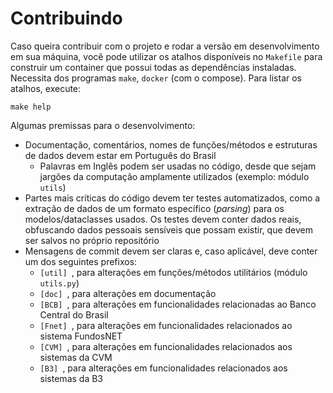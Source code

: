 # Contribuindo

Caso queira contribuir com o projeto e rodar a versão em desenvolvimento em sua máquina, você pode utilizar os atalhos
disponíveis no `Makefile` para construir um container que possui todas as dependências instaladas. Necessita dos
programas `make`, `docker` (com o compose). Para listar os atalhos, execute:

```shell
make help
```

Algumas premissas para o desenvolvimento:

- Documentação, comentários, nomes de funções/métodos e estruturas de dados devem estar em Português do Brasil
  - Palavras em Inglês podem ser usadas no código, desde que sejam jargões da computação amplamente utilizados
    (exemplo: módulo `utils`)
- Partes mais críticas do código devem ter testes automatizados, como a extração de dados de um formato específico
  (*parsing*) para os modelos/dataclasses usados. Os testes devem conter dados reais, obfuscando dados pessoais
  sensíveis que possam existir, que devem ser salvos no próprio repositório
- Mensagens de commit devem ser claras e, caso aplicável, deve conter um dos seguintes prefixos:
  - `[util] `, para alterações em funções/métodos utilitários (módulo `utils.py`)
  - `[doc] `, para alterações em documentação
  - `[BCB] `, para alterações em funcionalidades relacionadas ao Banco Central do Brasil
  - `[Fnet] `, para alterações em funcionalidades relacionados ao sistema FundosNET
  - `[CVM] `, para alterações em funcionalidades relacionados aos sistemas da CVM
  - `[B3] `, para alterações em funcionalidades relacionados aos sistemas da B3
